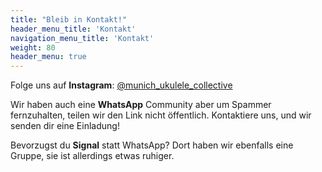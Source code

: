 ```yaml
---
title: "Bleib in Kontakt!"
header_menu_title: 'Kontakt'
navigation_menu_title: 'Kontakt'
weight: 80
header_menu: true
---
```

Folge uns auf **Instagram**: [@munich_ukulele_collective](https://www.instagram.com/munich_ukulele_collective/)

Wir haben auch eine **WhatsApp** Community aber um Spammer fernzuhalten, teilen wir den Link nicht öffentlich. Kontaktiere uns, und wir senden dir eine Einladung!

Bevorzugst du **Signal** statt WhatsApp? Dort haben wir ebenfalls eine Gruppe, sie ist allerdings etwas ruhiger.
